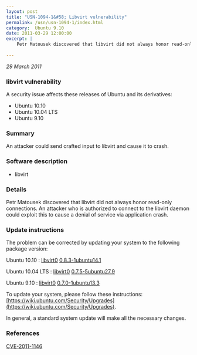 ```yaml
---
layout: post
title: "USN-1094-1&#58; Libvirt vulnerability"
permalink: /usn/usn-1094-1/index.html
category:  Ubuntu 9.10
date: 2011-03-29 12:00:00
excerpt: |
    Petr Matousek discovered that libvirt did not always honor read-only connections. An attacker who is authorized to connect to the libvirt daemon could exploit this to cause a denial of service via application crash. 
    
--- 
```

 
 

*29 March 2011*

### libvirt vulnerability

A security issue affects these releases of Ubuntu and its derivatives:

* Ubuntu 10.10
* Ubuntu 10.04 LTS
* Ubuntu 9.10

### Summary

An attacker could send crafted input to libvirt and cause it to crash. 

### Software description

* libvirt 

### Details

Petr Matousek discovered that libvirt did not always honor read-only connections. An attacker who is authorized to connect to the libvirt daemon could exploit this to cause a denial of service via application crash. 

### Update instructions

The problem can be corrected by updating your system to the following package version:

Ubuntu 10.10
 : [libvirt0](https://launchpad.net/ubuntu/+source/libvirt) <span> [0.8.3-1ubuntu14.1](https://launchpad.net/ubuntu/+source/libvirt/0.8.3-1ubuntu14.1) </span> 

Ubuntu 10.04 LTS
 : [libvirt0](https://launchpad.net/ubuntu/+source/libvirt) <span> [0.7.5-5ubuntu27.9](https://launchpad.net/ubuntu/+source/libvirt/0.7.5-5ubuntu27.9) </span> 

Ubuntu 9.10
 : [libvirt0](https://launchpad.net/ubuntu/+source/libvirt) <span> [0.7.0-1ubuntu13.3](https://launchpad.net/ubuntu/+source/libvirt/0.7.0-1ubuntu13.3) </span> 

To update your system, please follow these instructions: [https://wiki.ubuntu.com/Security/Upgrades](https://wiki.ubuntu.com/Security/Upgrades).

In general, a standard system update will make all the necessary changes. 

### References

 
 [CVE-2011-1146](http://people.ubuntu.com/~ubuntu-security/cve/CVE-2011-1146)
 

